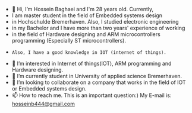 - 👋 Hi, I’m Hossein Baghaei and I'm 28 years old. Currently,
-  I am master student in the field of Embedded systems design 
-  in Hochschulde Bremerhaven. Also, I studied electronic engineering
-   in my Bachelor and I have more than two years' experience of working
-    in the field of Hardware designing and ARM microcontrollers programming (Especially ST microcontrollers).
-     Also, I have a good knowledge in IOT (internet of things).
- 👀 I’m interested in Internet of things(IOT), ARM programming and Hardware designing.
- 🌱 I’m currently student in University of applied science Bremerhaven.
- 💞️ I’m looking to collaborate on a company that works in the field of IOT or Embedded systems design.
- 📫 How to reach me. This is an important question:) My E-mail is: hosseinb444@gmail.com

<!---
hosseinb1994/hosseinb1994 is a ✨ special ✨ repository because its `README.md` (this file) appears on your GitHub profile.
You can click the Preview link to take a look at your changes.
--->
